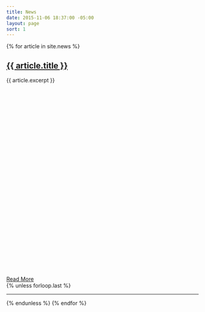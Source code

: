 ```yaml
---
title: News
date: 2015-11-06 18:37:00 -05:00
layout: page
sort: 1
---
```

{% for article in site.news %}
  <div class="article">
    <h2><a href="{{ article.url }}">{{ article.title }}</a></h2>
    {{ article.excerpt }}
    <a href="{{ article.url }}" class="read-more"><svg class="more--icon" viewBox="0 0 200 200" preserveAspectRatio="xMinYMax meet"><use xlink:href="#more"></use></svg>Read More</a>
  </div>
  {% unless forloop.last %}
<hr>
  {% endunless %}
{% endfor %} 
